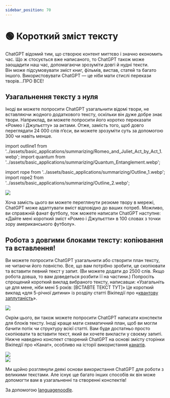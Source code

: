 ```yaml
---
sidebar_position: 70
---
```


# 🟢 Короткий зміст тексту

ChatGPT відомий тим, що створює контент миттєво і значно економить час. Що ж стосується вже написаного, то ChatGPT також може заощадити наш час, допомагаючи зрозуміти довгі й нудні тексти.  
Він може підсумовувати зміст книг, фільмів, вистав, статей та багато іншого. Використовувати ChatGPT — це ніби мати стислі перекази творів…ПРО ВСЕ!

## Узагальнення тексту з нуля

Іноді ви можете попросити ChatGPT узагальнити відомі твори, не вставляючи жодного додаткового тексту, оскільки він дуже добре знає твори. Наприклад, ви можете попросити його коротко переказати «Ромео і Джульєтту» за актами. Отже, замість того, щоб довго переглядати 24 000 слів п’єси, ви можете зрозуміти суть за допомогою 300 чи навіть менше.


import outline1 from '../assets/basic_applications/summarizing/Romeo_and_Juliet_Act_by_Act_1.webp';
import quantum from '../assets/basic_applications/summarizing/Quantum_Entanglement.webp';

import rope from '../assets/basic_applications/summarizing/Outline_1.webp';
import rope2 from '../assets/basic_applications/summarizing/Outline_2.webp';

<div style={{textAlign: 'left'}}>
  <img src={outline1} style={{width: "750px"}} />
</div>

Хоча замість цього ви можете переглянути резюме твору в мережі, ChatGPT може адаптувати вміст відповідно до ваших потреб. Можливо, ви справжній фанат футболу, тож можете написати ChatGPT наступне: «Дайте мені короткий зміст «Ромео і Джульєтти» в 100 словах з точки зору американського футболу».

## Робота з довгими блоками тексту: копіювання та вставлення!

Ви можете попросити ChatGPT узагальнити або створити план тексту, не читаючи його повністю. Все, що вам потрібно зробити, це скопіювати та вставити певний текст у запит. (Ви можете додати до 2500 слів. Якщо робота довша, то вам доведеться розбити її на частини.) Попросіть спрощений короткий виклад вибраного тексту, написавши: «Узагальніть це для мене, ніби мені 5 років: [ВСТАВТЕ ТЕКСТ ТУТ]» Це короткий виклад «для 5-річної дитини» із розділу статті Вікіпедії про «[квантову заплутаність](https://en.wikipedia.org/wiki/Quantum_entanglement#:~:text=vte-,Quantum%20entanglement,-is%20the%20phenomenon)». 

<div style={{textAlign: 'left'}}>
  <img src={quantum} style={{width: "750px"}} />
</div>

Окрім цього, ви також можете попросити ChatGPT написати конспекти для блоків тексту. Іноді краще мати схематичний план, щоб ви могли бачити потік чи структуру всієї статті. Вам буде достатньо просто скопіювати та вставити текст, який ви хочете викласти у своєму запиті.   
Нижче наведено конспект створений ChatGPT на основі змісту сторінки Вікіпедії про «Канат», особливо на історії використання [канатів](https://en.wikipedia.org/wiki/Rope#:~:text=to%20pull%20ropes.-,History,-Ancient%20Egyptians%20were).

<div style={{textAlign: 'left'}}>
  <img src={rope} style={{width: "750px"}} />
</div>

<div style={{textAlign: 'left'}}>
  <img src={rope2} style={{width: "750px"}} />
</div>

Ми щойно розглянули деякі основи використання ChatGPT для роботи з великими текстами. Але існує ще багато інших способів як він може допомогти вам в узагальненні та створенні конспектів!

За допомогою [languagenoodle](https://twitter.com/languagenoodle).
